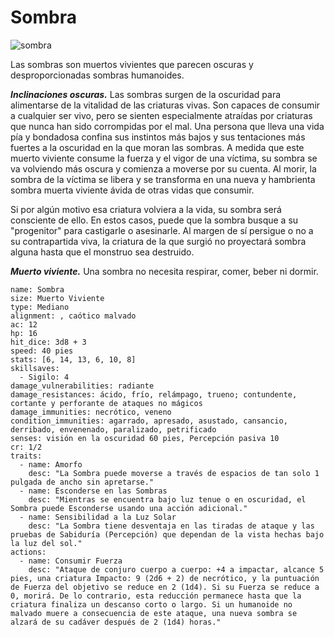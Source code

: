 # Sombra
![sombra](https://5etools-mirror-1.github.io/img/bestiary/MM/Shadow.jpg)

Las sombras son muertos vivientes que parecen oscuras y desproporcionadas sombras humanoides.

**_Inclinaciones oscuras._** Las sombras surgen de la oscuridad para alimentarse de la vitalidad de las criaturas vivas. Son capaces de consumir a cualquier ser vivo, pero se sienten especialmente atraídas por criaturas que nunca han sido corrompidas por el mal. Una persona que lleva una vida pía y bondadosa confina sus instintos más bajos y sus tentaciones más fuertes a la oscuridad en la que moran las sombras. A medida que este muerto viviente consume la fuerza y el vigor de una víctima, su sombra se va volviendo más oscura y comienza a moverse por su cuenta. Al morir, la sombra de la víctima se libera y se transforma en una nueva y hambrienta sombra muerta viviente ávida de otras vidas que consumir.

Si por algún motivo esa criatura volviera a la vida, su sombra será consciente de ello. En estos casos, puede que la sombra busque a su "progenitor" para castigarle o asesinarle. Al margen de sí persigue o no a su contrapartida viva, la criatura de la que surgió no proyectará sombra alguna hasta que el monstruo sea destruido.

**_Muerto viviente._** Una sombra no necesita respirar, comer, beber ni dormir.

```statblock
name: Sombra
size: Muerto Viviente
type: Mediano
alignment: , caótico malvado
ac: 12
hp: 16
hit_dice: 3d8 + 3
speed: 40 pies
stats: [6, 14, 13, 6, 10, 8]
skillsaves:
  - Sigilo: 4
damage_vulnerabilities: radiante
damage_resistances: ácido, frío, relámpago, trueno; contundente, cortante y perforante de ataques no mágicos
damage_immunities: necrótico, veneno
condition_immunities: agarrado, apresado, asustado, cansancio, derribado, envenenado, paralizado, petrificado
senses: visión en la oscuridad 60 pies, Percepción pasiva 10
cr: 1/2
traits:
  - name: Amorfo
    desc: "La Sombra puede moverse a través de espacios de tan solo 1 pulgada de ancho sin apretarse."
  - name: Esconderse en las Sombras
    desc: "Mientras se encuentra bajo luz tenue o en oscuridad, el Sombra puede Esconderse usando una acción adicional."
  - name: Sensibilidad a la Luz Solar
    desc: "La Sombra tiene desventaja en las tiradas de ataque y las pruebas de Sabiduría (Percepción) que dependan de la vista hechas bajo la luz del sol."
actions:
  - name: Consumir Fuerza
    desc: "Ataque de conjuro cuerpo a cuerpo: +4 a impactar, alcance 5 pies, una criatura Impacto: 9 (2d6 + 2) de necrótico, y la puntuación de Fuerza del objetivo se reduce en 2 (1d4). Si su Fuerza se reduce a 0, morirá. De lo contrario, esta reducción permanece hasta que la criatura finaliza un descanso corto o largo. Si un humanoide no malvado muere a consecuencia de este ataque, una nueva sombra se alzará de su cadáver después de 2 (1d4) horas."
```
